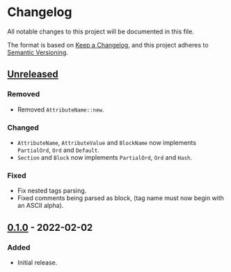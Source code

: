 # Changelog

All notable changes to this project will be documented in this file.

The format is based on [Keep a Changelog](https://keepachangelog.com/en/1.0.0/),
and this project adheres to [Semantic Versioning](https://semver.org/spec/v2.0.0.html).

## [Unreleased]

### Removed

- Removed `AttributeName::new`.

### Changed

- `AttributeName`, `AttributeValue` and `BlockName` now implements `PartialOrd`, `Ord` and `Default`.
- `Section` and `Block` now implements `PartialOrd`, `Ord` and `Hash`.

### Fixed

- Fix nested tags parsing.
- Fixed comments being parsed as block, (tag name must now begin with an ASCII alpha).

## [0.1.0] - 2022-02-02

### Added

- Initial release.

[unreleased]: https://github.com/malobre/vue-sfc/compare/v0.1.0...HEAD
[0.1.0]: https://github.com/malobre/vue-sfc/releases/tag/v0.1.0
